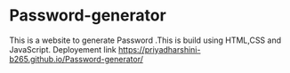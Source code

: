 # Password-generator
This is a website to generate Password .This is build using HTML,CSS and JavaScript.
Deployement link https://priyadharshini-b265.github.io/Password-generator/
